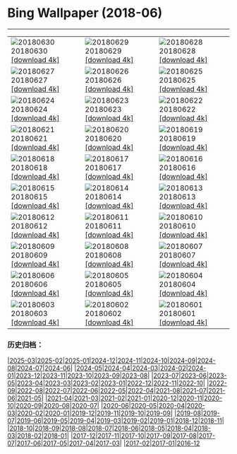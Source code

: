 # Bing Wallpaper (2018-06)
**************

<table><tr><td><img class="wallpaper" src="https://www.bing.com/az/hprichbg/rb/HONKONG_ZH-CN11971924406_1920x1080.jpg" alt="20180630"> 20180630 <a href="https://www.bing.com/az/hprichbg/rb/HONKONG_ZH-CN11971924406_UHD.jpg">[download 4k]</a></td><td><img class="wallpaper" src="https://www.bing.com/az/hprichbg/rb/MeteorCrater_ZH-CN10237243221_1920x1080.jpg" alt="20180629"> 20180629 <a href="https://www.bing.com/az/hprichbg/rb/MeteorCrater_ZH-CN10237243221_UHD.jpg">[download 4k]</a></td><td><img class="wallpaper" src="https://www.bing.com/az/hprichbg/rb/AuroraPhotographer_ZH-CN11480495787_1920x1080.jpg" alt="20180628"> 20180628 <a href="https://www.bing.com/az/hprichbg/rb/AuroraPhotographer_ZH-CN11480495787_UHD.jpg">[download 4k]</a></td></tr><tr><td><img class="wallpaper" src="https://www.bing.com/az/hprichbg/rb/CompositeBeach_ZH-CN9646269492_1920x1080.jpg" alt="20180627"> 20180627 <a href="https://www.bing.com/az/hprichbg/rb/CompositeBeach_ZH-CN9646269492_UHD.jpg">[download 4k]</a></td><td><img class="wallpaper" src="https://www.bing.com/az/hprichbg/rb/ConcreteDinosaurs_ZH-CN9038296644_1920x1080.jpg" alt="20180626"> 20180626 <a href="https://www.bing.com/az/hprichbg/rb/ConcreteDinosaurs_ZH-CN9038296644_UHD.jpg">[download 4k]</a></td><td><img class="wallpaper" src="https://www.bing.com/az/hprichbg/rb/MorondavaBaobab_ZH-CN11131924506_1920x1080.jpg" alt="20180625"> 20180625 <a href="https://www.bing.com/az/hprichbg/rb/MorondavaBaobab_ZH-CN11131924506_UHD.jpg">[download 4k]</a></td></tr><tr><td><img class="wallpaper" src="https://www.bing.com/az/hprichbg/rb/MODIS_ZH-CN14242381223_1920x1080.jpg" alt="20180624"> 20180624 <a href="https://www.bing.com/az/hprichbg/rb/MODIS_ZH-CN14242381223_UHD.jpg">[download 4k]</a></td><td><img class="wallpaper" src="https://www.bing.com/az/hprichbg/rb/ReichenauSommer_ZH-CN10985992170_1920x1080.jpg" alt="20180623"> 20180623 <a href="https://www.bing.com/az/hprichbg/rb/ReichenauSommer_ZH-CN10985992170_UHD.jpg">[download 4k]</a></td><td><img class="wallpaper" src="https://www.bing.com/az/hprichbg/rb/Europa_ZH-CN11806353149_1920x1080.jpg" alt="20180622"> 20180622 <a href="https://www.bing.com/az/hprichbg/rb/Europa_ZH-CN11806353149_UHD.jpg">[download 4k]</a></td></tr><tr><td><img class="wallpaper" src="https://www.bing.com/az/hprichbg/rb/DogWork_ZH-CN10032511594_1920x1080.jpg" alt="20180621"> 20180621 <a href="https://www.bing.com/az/hprichbg/rb/DogWork_ZH-CN10032511594_UHD.jpg">[download 4k]</a></td><td><img class="wallpaper" src="https://www.bing.com/az/hprichbg/rb/lotus_ZH-CN12081917194_1920x1080.jpg" alt="20180620"> 20180620 <a href="https://www.bing.com/az/hprichbg/rb/lotus_ZH-CN12081917194_UHD.jpg">[download 4k]</a></td><td><img class="wallpaper" src="https://www.bing.com/az/hprichbg/rb/WorldRefugeeDay_ZH-CN5421237644_1920x1080.jpg" alt="20180619"> 20180619 <a href="https://www.bing.com/az/hprichbg/rb/WorldRefugeeDay_ZH-CN5421237644_UHD.jpg">[download 4k]</a></td></tr><tr><td><img class="wallpaper" src="https://www.bing.com/az/hprichbg/rb/CypressPygmyOwl_ZH-CN12382299143_1920x1080.jpg" alt="20180618"> 20180618 <a href="https://www.bing.com/az/hprichbg/rb/CypressPygmyOwl_ZH-CN12382299143_UHD.jpg">[download 4k]</a></td><td><img class="wallpaper" src="https://www.bing.com/az/hprichbg/rb/DUAN_ZH-CN9451316695_1920x1080.jpg" alt="20180617"> 20180617 <a href="https://www.bing.com/az/hprichbg/rb/DUAN_ZH-CN9451316695_UHD.jpg">[download 4k]</a></td><td><img class="wallpaper" src="https://www.bing.com/az/hprichbg/rb/OstrichDad_ZH-CN8968242630_1920x1080.jpg" alt="20180616"> 20180616 <a href="https://www.bing.com/az/hprichbg/rb/OstrichDad_ZH-CN8968242630_UHD.jpg">[download 4k]</a></td></tr><tr><td><img class="wallpaper" src="https://www.bing.com/az/hprichbg/rb/SpainSurfer_ZH-CN12759707713_1920x1080.jpg" alt="20180615"> 20180615 <a href="https://www.bing.com/az/hprichbg/rb/SpainSurfer_ZH-CN12759707713_UHD.jpg">[download 4k]</a></td><td><img class="wallpaper" src="https://www.bing.com/az/hprichbg/rb/TinyLadybird_ZH-CN14023054484_1920x1080.jpg" alt="20180614"> 20180614 <a href="https://www.bing.com/az/hprichbg/rb/TinyLadybird_ZH-CN14023054484_UHD.jpg">[download 4k]</a></td><td><img class="wallpaper" src="https://www.bing.com/az/hprichbg/rb/HenningsvaerFootball_ZH-CN7899320816_1920x1080.jpg" alt="20180613"> 20180613 <a href="https://www.bing.com/az/hprichbg/rb/HenningsvaerFootball_ZH-CN7899320816_UHD.jpg">[download 4k]</a></td></tr><tr><td><img class="wallpaper" src="https://www.bing.com/az/hprichbg/rb/DandelionXray_ZH-CN10220788253_1920x1080.jpg" alt="20180612"> 20180612 <a href="https://www.bing.com/az/hprichbg/rb/DandelionXray_ZH-CN10220788253_UHD.jpg">[download 4k]</a></td><td><img class="wallpaper" src="https://www.bing.com/az/hprichbg/rb/Kiasma_ZH-CN13083124808_1920x1080.jpg" alt="20180611"> 20180611 <a href="https://www.bing.com/az/hprichbg/rb/Kiasma_ZH-CN13083124808_UHD.jpg">[download 4k]</a></td><td><img class="wallpaper" src="https://www.bing.com/az/hprichbg/rb/GBRBday_ZH-CN12318325409_1920x1080.jpg" alt="20180610"> 20180610 <a href="https://www.bing.com/az/hprichbg/rb/GBRBday_ZH-CN12318325409_UHD.jpg">[download 4k]</a></td></tr><tr><td><img class="wallpaper" src="https://www.bing.com/az/hprichbg/rb/PenaNationalPalace_ZH-CN12058841312_1920x1080.jpg" alt="20180609"> 20180609 <a href="https://www.bing.com/az/hprichbg/rb/PenaNationalPalace_ZH-CN12058841312_UHD.jpg">[download 4k]</a></td><td><img class="wallpaper" src="https://www.bing.com/az/hprichbg/rb/YarnBombing_ZH-CN9558012661_1920x1080.jpg" alt="20180608"> 20180608 <a href="https://www.bing.com/az/hprichbg/rb/YarnBombing_ZH-CN9558012661_UHD.jpg">[download 4k]</a></td><td><img class="wallpaper" src="https://www.bing.com/az/hprichbg/rb/WorldOceanDay_ZH-CN7537097723_1920x1080.jpg" alt="20180607"> 20180607 <a href="https://www.bing.com/az/hprichbg/rb/WorldOceanDay_ZH-CN7537097723_UHD.jpg">[download 4k]</a></td></tr><tr><td><img class="wallpaper" src="https://www.bing.com/az/hprichbg/rb/WhalePod_ZH-CN9101375608_1920x1080.jpg" alt="20180606"> 20180606 <a href="https://www.bing.com/az/hprichbg/rb/WhalePod_ZH-CN9101375608_UHD.jpg">[download 4k]</a></td><td><img class="wallpaper" src="https://www.bing.com/az/hprichbg/rb/FlyinDrivein_ZH-CN11097970692_1920x1080.jpg" alt="20180605"> 20180605 <a href="https://www.bing.com/az/hprichbg/rb/FlyinDrivein_ZH-CN11097970692_UHD.jpg">[download 4k]</a></td><td><img class="wallpaper" src="https://www.bing.com/az/hprichbg/rb/AuburnBalloons_ZH-CN8649124966_1920x1080.jpg" alt="20180604"> 20180604 <a href="https://www.bing.com/az/hprichbg/rb/AuburnBalloons_ZH-CN8649124966_UHD.jpg">[download 4k]</a></td></tr><tr><td><img class="wallpaper" src="https://www.bing.com/az/hprichbg/rb/PJ_ZH-CN10859560585_1920x1080.jpg" alt="20180603"> 20180603 <a href="https://www.bing.com/az/hprichbg/rb/PJ_ZH-CN10859560585_UHD.jpg">[download 4k]</a></td><td><img class="wallpaper" src="https://www.bing.com/az/hprichbg/rb/Liverpool_ZH-CN12418492140_1920x1080.jpg" alt="20180602"> 20180602 <a href="https://www.bing.com/az/hprichbg/rb/Liverpool_ZH-CN12418492140_UHD.jpg">[download 4k]</a></td><td><img class="wallpaper" src="https://www.bing.com/az/hprichbg/rb/R2R2R_ZH-CN11140090151_1920x1080.jpg" alt="20180601"> 20180601 <a href="https://www.bing.com/az/hprichbg/rb/R2R2R_ZH-CN11140090151_UHD.jpg">[download 4k]</a></td></tr></table>

### 历史归档：

|[2025-03](/../2025-03/2025-03.md)|[2025-02](/../2025-02/2025-02.md)|[2025-01](/../2025-01/2025-01.md)|[2024-12](/../2024-12/2024-12.md)|[2024-11](/../2024-11/2024-11.md)|[2024-10](/../2024-10/2024-10.md)|[2024-09](/../2024-09/2024-09.md)|[2024-08](/../2024-08/2024-08.md)|[2024-07](/../2024-07/2024-07.md)|[2024-06](/../2024-06/2024-06.md)|
|[2024-05](/../2024-05/2024-05.md)|[2024-04](/../2024-04/2024-04.md)|[2024-03](/../2024-03/2024-03.md)|[2024-02](/../2024-02/2024-02.md)|[2024-01](/../2024-01/2024-01.md)|[2023-12](/../2023-12/2023-12.md)|[2023-11](/../2023-11/2023-11.md)|[2023-10](/../2023-10/2023-10.md)|[2023-09](/../2023-09/2023-09.md)|[2023-08](/../2023-08/2023-08.md)|
|[2023-07](/../2023-07/2023-07.md)|[2023-06](/../2023-06/2023-06.md)|[2023-05](/../2023-05/2023-05.md)|[2023-04](/../2023-04/2023-04.md)|[2023-03](/../2023-03/2023-03.md)|[2023-02](/../2023-02/2023-02.md)|[2023-01](/../2023-01/2023-01.md)|[2022-12](/../2022-12/2022-12.md)|[2022-11](/../2022-11/2022-11.md)|[2022-10](/../2022-10/2022-10.md)|
|[2022-09](/../2022-09/2022-09.md)|[2022-08](/../2022-08/2022-08.md)|[2022-07](/../2022-07/2022-07.md)|[2022-06](/../2022-06/2022-06.md)|[2022-05](/../2022-05/2022-05.md)|[2022-04](/../2022-04/2022-04.md)|[2021-08](/../2021-08/2021-08.md)|[2021-07](/../2021-07/2021-07.md)|[2021-06](/../2021-06/2021-06.md)|[2021-05](/../2021-05/2021-05.md)|
|[2021-04](/../2021-04/2021-04.md)|[2021-03](/../2021-03/2021-03.md)|[2021-02](/../2021-02/2021-02.md)|[2021-01](/../2021-01/2021-01.md)|[2020-12](/../2020-12/2020-12.md)|[2020-11](/../2020-11/2020-11.md)|[2020-10](/../2020-10/2020-10.md)|[2020-09](/../2020-09/2020-09.md)|[2020-08](/../2020-08/2020-08.md)|[2020-07](/../2020-07/2020-07.md)|
|[2020-06](/../2020-06/2020-06.md)|[2020-05](/../2020-05/2020-05.md)|[2020-04](/../2020-04/2020-04.md)|[2020-03](/../2020-03/2020-03.md)|[2020-02](/../2020-02/2020-02.md)|[2020-01](/../2020-01/2020-01.md)|[2019-12](/../2019-12/2019-12.md)|[2019-11](/../2019-11/2019-11.md)|[2019-10](/../2019-10/2019-10.md)|[2019-09](/../2019-09/2019-09.md)|
|[2019-08](/../2019-08/2019-08.md)|[2019-07](/../2019-07/2019-07.md)|[2019-06](/../2019-06/2019-06.md)|[2019-05](/../2019-05/2019-05.md)|[2019-04](/../2019-04/2019-04.md)|[2019-03](/../2019-03/2019-03.md)|[2019-02](/../2019-02/2019-02.md)|[2019-01](/../2019-01/2019-01.md)|[2018-12](/../2018-12/2018-12.md)|[2018-11](/../2018-11/2018-11.md)|
|[2018-10](/../2018-10/2018-10.md)|[2018-09](/../2018-09/2018-09.md)|[2018-08](/../2018-08/2018-08.md)|[2018-07](/../2018-07/2018-07.md)|[2018-06](/2018-06.md)|[2018-05](/../2018-05/2018-05.md)|[2018-04](/../2018-04/2018-04.md)|[2018-03](/../2018-03/2018-03.md)|[2018-02](/../2018-02/2018-02.md)|[2018-01](/../2018-01/2018-01.md)|
|[2017-12](/../2017-12/2017-12.md)|[2017-11](/../2017-11/2017-11.md)|[2017-10](/../2017-10/2017-10.md)|[2017-09](/../2017-09/2017-09.md)|[2017-08](/../2017-08/2017-08.md)|[2017-07](/../2017-07/2017-07.md)|[2017-06](/../2017-06/2017-06.md)|[2017-05](/../2017-05/2017-05.md)|[2017-04](/../2017-04/2017-04.md)|[2017-03](/../2017-03/2017-03.md)|
|[2017-02](/../2017-02/2017-02.md)|[2017-01](/../2017-01/2017-01.md)|[2016-12](/../2016-12/2016-12.md)